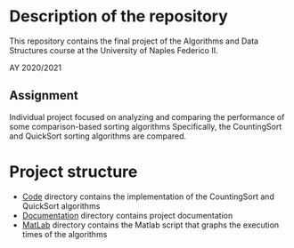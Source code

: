 # Description of the repository

This repository contains the final project of the Algorithms and Data Structures course at the University of Naples Federico II.

AY 2020/2021

## Assignment

Individual project focused on analyzing and comparing the performance of some comparison-based sorting algorithms Specifically, the CountingSort and QuickSort sorting algorithms are compared.

# Project structure

- [Code](/Code) directory contains the implementation of the CountingSort and QuickSort algorithms
- [Documentation](/Documentation) directory contains project documentation
- [MatLab](/MatLab) directory contains the Matlab script that graphs the execution times of the algorithms

